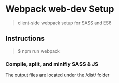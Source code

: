 # Webpack  web-dev Setup
> client-side webpack setup for SASS and ES6
## Instructions
> $ npm run webpack
### Compile, split, and minifiy SASS & JS
The output files are located under the /dist/ folder
